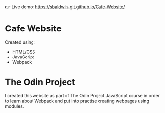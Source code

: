 :point_right: Live demo: https://sbaldwin-git.github.io/Cafe-Website/

# Cafe Website

Created using:

- HTML/CSS
- JavaScript
- Webpack

# The Odin Project

I created this website as part of The Odin Project JavaScript course in order to learn about Webpack and put into practise creating webpages using modules.